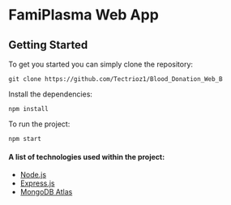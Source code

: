 # FamiPlasma Web App

## Getting Started

To get you started you can simply clone the repository:

```
git clone https://github.com/Tectrioz1/Blood_Donation_Web_B
```

Install the dependencies:

```
npm install
```

To run the project:

```
npm start
```

#### A list of technologies used within the project:

- [Node.js](https://nodejs.org/en)
- [Express.js](https://expressjs.com/)
- [MongoDB Atlas](https://www.mongodb.com/atlas/database)
